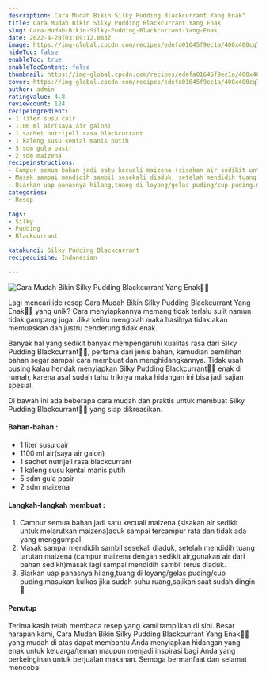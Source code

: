 ```yaml
---
description: Cara Mudah Bikin Silky Pudding Blackcurrant Yang Enak"
title: Cara Mudah Bikin Silky Pudding Blackcurrant Yang Enak
slug: Cara-Mudah-Bikin-Silky-Pudding-Blackcurrant-Yang-Enak
date: 2022-4-20T03:09:12.063Z
image: https://img-global.cpcdn.com/recipes/edefa01645f9ec1a/400x400cq70/photo.jpg
hideToc: false
enableToc: true
enableTocContent: false
thumbnail: https://img-global.cpcdn.com/recipes/edefa01645f9ec1a/400x400cq70/photo.jpg
cover: https://img-global.cpcdn.com/recipes/edefa01645f9ec1a/400x400cq70/photo.jpg
author: admin
ratingvalue: 4.8
reviewcount: 124
recipeingredient:
- 1 liter susu cair
- 1100 ml air(saya air galon)
- 1 sachet nutrijell rasa blackcurrant
- 1 kaleng susu kental manis putih
- 5 sdm gula pasir
- 2 sdm maizena
recipeinstructions:
- Campur semua bahan jadi satu kecuali maizena (sisakan air sedikit untuk melarutkan maizena)aduk sampai tercampur rata dan tidak ada yang menggumpal.
- Masak sampai mendidih sambil sesekali diaduk, setelah mendidih tuang larutan maizena (campur maizena dengan sedikit air,gunakan air dari bahan sedikit)masak lagi sampai mendidih sambil terus diaduk.
- Biarkan uap panasnya hilang,tuang di loyang/gelas puding/cup puding.masukan kulkas jika sudah suhu ruang,sajikan saat sudah dingin🤤
categories:
- Resep

tags:
- Silky
- Pudding
- Blackcurrant

katakunci: Silky Pudding Blackcurrant
recipecuisine: Indonesian

---
```


![Cara Mudah Bikin Silky Pudding Blackcurrant Yang Enak👩‍🍳](https://img-global.cpcdn.com/recipes/edefa01645f9ec1a/400x400cq70/photo.jpg)

Lagi mencari ide resep Cara Mudah Bikin Silky Pudding Blackcurrant Yang Enak👩‍🍳 yang unik? Cara menyiapkannya memang tidak terlalu sulit namun tidak gampang juga. Jika keliru mengolah maka hasilnya tidak akan memuaskan dan justru cenderung tidak enak.

Banyak hal yang sedikit banyak mempengaruhi kualitas rasa dari Silky Pudding Blackcurrant👩‍🍳, pertama dari jenis bahan, kemudian pemilihan bahan segar sampai cara membuat dan menghidangkannya. Tidak usah pusing kalau hendak menyiapkan Silky Pudding Blackcurrant👩‍🍳 enak di rumah, karena asal sudah tahu triknya maka hidangan ini bisa jadi sajian spesial.

Di bawah ini ada beberapa cara mudah dan praktis untuk membuat Silky Pudding Blackcurrant👩‍🍳 yang siap dikreasikan.

<!--inarticleads1-->

#### Bahan-bahan :

- 1 liter susu cair
- 1100 ml air(saya air galon)
- 1 sachet nutrijell rasa blackcurrant
- 1 kaleng susu kental manis putih
- 5 sdm gula pasir
- 2 sdm maizena

<!--inarticleads2-->

#### Langkah-langkah membuat :

1. Campur semua bahan jadi satu kecuali maizena (sisakan air sedikit untuk melarutkan maizena)aduk sampai tercampur rata dan tidak ada yang menggumpal.
1. Masak sampai mendidih sambil sesekali diaduk, setelah mendidih tuang larutan maizena (campur maizena dengan sedikit air,gunakan air dari bahan sedikit)masak lagi sampai mendidih sambil terus diaduk.
1. Biarkan uap panasnya hilang,tuang di loyang/gelas puding/cup puding.masukan kulkas jika sudah suhu ruang,sajikan saat sudah dingin🤤

#### Penutup

Terima kasih telah membaca resep yang kami tampilkan di sini. Besar harapan kami, Cara Mudah Bikin Silky Pudding Blackcurrant Yang Enak👩‍🍳 yang mudah di atas dapat membantu Anda menyiapkan hidangan yang enak untuk keluarga/teman maupun menjadi inspirasi bagi Anda yang berkeinginan untuk berjualan makanan. Semoga bermanfaat dan selamat mencoba!